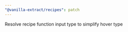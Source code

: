 ```yaml
---
"@vanilla-extract/recipes": patch
---
```


Resolve recipe function input type to simplify hover type
